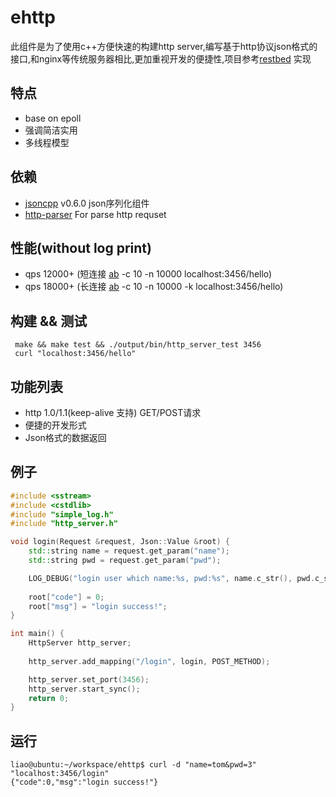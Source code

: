 ehttp
=============
此组件是为了使用c++方便快速的构建http server,编写基于http协议json格式的接口,和nginx等传统服务器相比,更加重视开发的便捷性,项目参考[restbed](https://bitbucket.org/Corvusoft/restbed/overview) 实现

## 特点
* base on epoll
* 强调简洁实用
* 多线程模型

## 依赖
 * [jsoncpp](https://github.com/open-source-parsers/jsoncpp) v0.6.0 json序列化组件
 * [http-parser](https://github.com/nodejs/http-parser) For parse http requset 

## 性能(without log print)
 * qps 12000+ (短连接 [ab](https://github.com/CloudFundoo/ApacheBench-ab) -c 10 -n 10000 localhost:3456/hello)
 * qps 18000+ (长连接 [ab](https://github.com/CloudFundoo/ApacheBench-ab) -c 10 -n 10000 -k localhost:3456/hello)

## 构建 && 测试
```
 make && make test && ./output/bin/http_server_test 3456
 curl "localhost:3456/hello"
```

## 功能列表
  * http 1.0/1.1(keep-alive 支持) GET/POST请求
  * 便捷的开发形式
  * Json格式的数据返回

## 例子
```c++
#include <sstream>
#include <cstdlib>
#include "simple_log.h"
#include "http_server.h"

void login(Request &request, Json::Value &root) {
    std::string name = request.get_param("name");
    std::string pwd = request.get_param("pwd");

    LOG_DEBUG("login user which name:%s, pwd:%s", name.c_str(), pwd.c_str());
    
    root["code"] = 0;
    root["msg"] = "login success!";
}

int main() {
    HttpServer http_server;
    
    http_server.add_mapping("/login", login, POST_METHOD);

    http_server.set_port(3456);
    http_server.start_sync();
    return 0;
}


```

## 运行
```
liao@ubuntu:~/workspace/ehttp$ curl -d "name=tom&pwd=3" "localhost:3456/login"
{"code":0,"msg":"login success!"}

```

